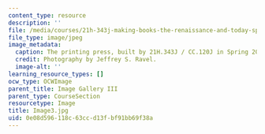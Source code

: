 ```yaml
---
content_type: resource
description: ''
file: /media/courses/21h-343j-making-books-the-renaissance-and-today-spring-2016/0e08d596118c63ccd13fbf91bb69f38a_Image3.jpg
file_type: image/jpeg
image_metadata:
  caption: The printing press, built by 21H.343J / CC.120J in Spring 2016.
  credit: Photography by Jeffrey S. Ravel.
  image-alt: ''
learning_resource_types: []
ocw_type: OCWImage
parent_title: Image Gallery III
parent_type: CourseSection
resourcetype: Image
title: Image3.jpg
uid: 0e08d596-118c-63cc-d13f-bf91bb69f38a
---
```

